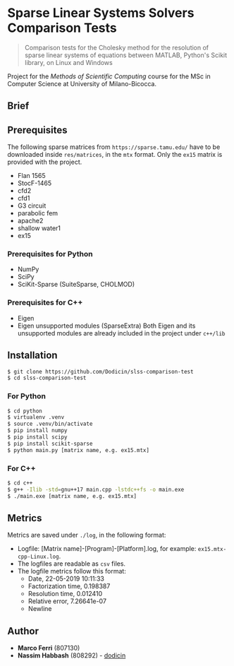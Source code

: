 # Sparse Linear Systems Solvers Comparison Tests
> Comparison tests for the Cholesky method for the resolution of sparse linear systems of equations between MATLAB, Python's Scikit library, on Linux and Windows

Project for the *Methods of Scientific Computing* course for the MSc in Computer Science at University of Milano-Bicocca.

## Brief


## Prerequisites

The following sparse matrices from `https://sparse.tamu.edu/` have to be downloaded inside `res/matrices`, in the `mtx` format. Only the `ex15` matrix is provided with the project. 

* Flan 1565
* StocF-1465
* cfd2
* cfd1
* G3 circuit
* parabolic fem
* apache2
* shallow water1
* ex15

### Prerequisites for Python
* NumPy
* SciPy
* SciKit-Sparse (SuiteSparse, CHOLMOD)

### Prerequisites for C++
* Eigen
* Eigen unsupported modules (SparseExtra)
Both Eigen and its unsupported modules are already included in the project under `c++/lib`

## Installation

```sh
$ git clone https://github.com/Dodicin/slss-comparison-test
$ cd slss-comparison-test
```

### For Python
```sh
$ cd python
$ virtualenv .venv
$ source .venv/bin/activate
$ pip install numpy
$ pip install scipy
$ pip install scikit-sparse
$ python main.py [matrix name, e.g. ex15.mtx]
```
### For C++
```sh
$ cd c++
$ g++ -Ilib -std=gnu++17 main.cpp -lstdc++fs -o main.exe
$ ./main.exe [matrix name, e.g. ex15.mtx]
```

## Metrics

Metrics are saved under `./log`, in the following format:

* Logfile: [Matrix name]-[Program]-[Platform].log, for example: `ex15.mtx-cpp-Linux.log`.
* The logfiles are readable as `csv` files.
* The logfile metrics follow this format:
    * Date, 22-05-2019 10:11:33
    * Factorization time, 0.198387
    * Resolution time, 0.012410
    * Relative error, 7.26641e-07
    * Newline

## Author

* **Marco Ferri** (807130)
* **Nassim Habbash** (808292) - [dodicin](https://github.com/dodicin)

<!-- Markdown link & img dfn's -->
[npm-image]: https://img.shields.io/npm/v/datadog-metrics.svg?style=flat-square
[npm-url]: https://npmjs.org/package/datadog-metrics
[npm-downloads]: https://img.shields.io/npm/dm/datadog-metrics.svg?style=flat-square
[travis-image]: https://img.shields.io/travis/dbader/node-datadog-metrics/master.svg?style=flat-square
[travis-url]: https://travis-ci.org/dbader/node-datadog-metrics
[wiki]: https://github.com/yourname/yourproject/wiki